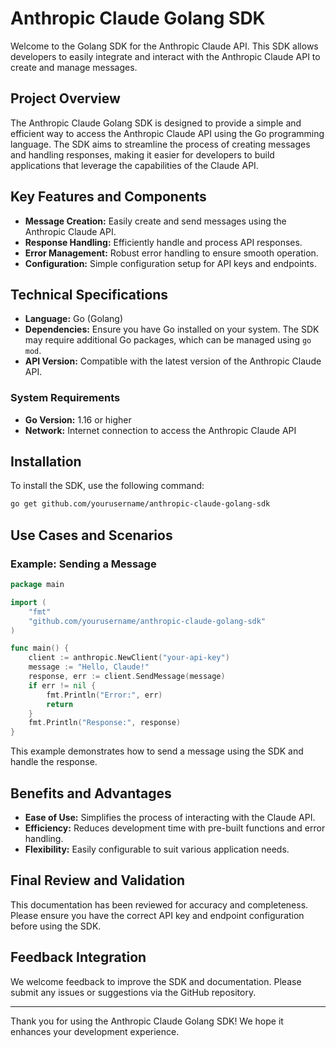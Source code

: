 # Anthropic Claude Golang SDK

Welcome to the Golang SDK for the Anthropic Claude API. This SDK allows developers to easily integrate and interact with the Anthropic Claude API to create and manage messages.

## Project Overview

The Anthropic Claude Golang SDK is designed to provide a simple and efficient way to access the Anthropic Claude API using the Go programming language. The SDK aims to streamline the process of creating messages and handling responses, making it easier for developers to build applications that leverage the capabilities of the Claude API.

## Key Features and Components

- **Message Creation:** Easily create and send messages using the Anthropic Claude API.
- **Response Handling:** Efficiently handle and process API responses.
- **Error Management:** Robust error handling to ensure smooth operation.
- **Configuration:** Simple configuration setup for API keys and endpoints.

## Technical Specifications

- **Language:** Go (Golang)
- **Dependencies:** Ensure you have Go installed on your system. The SDK may require additional Go packages, which can be managed using `go mod`.
- **API Version:** Compatible with the latest version of the Anthropic Claude API.

### System Requirements

- **Go Version:** 1.16 or higher
- **Network:** Internet connection to access the Anthropic Claude API

## Installation

To install the SDK, use the following command:

```bash
go get github.com/yourusername/anthropic-claude-golang-sdk
```

## Use Cases and Scenarios

### Example: Sending a Message

```go
package main

import (
    "fmt"
    "github.com/yourusername/anthropic-claude-golang-sdk"
)

func main() {
    client := anthropic.NewClient("your-api-key")
    message := "Hello, Claude!"
    response, err := client.SendMessage(message)
    if err != nil {
        fmt.Println("Error:", err)
        return
    }
    fmt.Println("Response:", response)
}
```

This example demonstrates how to send a message using the SDK and handle the response.

## Benefits and Advantages

- **Ease of Use:** Simplifies the process of interacting with the Claude API.
- **Efficiency:** Reduces development time with pre-built functions and error handling.
- **Flexibility:** Easily configurable to suit various application needs.

## Final Review and Validation

This documentation has been reviewed for accuracy and completeness. Please ensure you have the correct API key and endpoint configuration before using the SDK.

## Feedback Integration

We welcome feedback to improve the SDK and documentation. Please submit any issues or suggestions via the GitHub repository.

---

Thank you for using the Anthropic Claude Golang SDK! We hope it enhances your development experience.